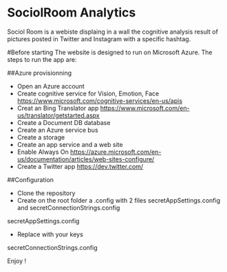 # SociolRoom Analytics
Sociol Room is a webiste displaing in a wall the cognitive analysis result of pictures posted in Twitter and Instagram with a specific hashtag.

#Before starting
The website is designed to run on Microsoft Azure.
The steps to run the app are:

##Azure provisionning
* Open an Azure account
* Create cognitive service for Vision, Emotion, Face https://www.microsoft.com/cognitive-services/en-us/apis
* Creat an Bing Translator app https://www.microsoft.com/en-us/translator/getstarted.aspx
* Create a Document DB database
* Create an Azure service bus
* Create a storage
* Create an app service and a web site
* Enable Always On https://azure.microsoft.com/en-us/documentation/articles/web-sites-configure/
* Create a Twitter app https://dev.twitter.com/

##Configuration
* Clone the repository
* Create on the root folder a .config with 2 files secretAppSettings.config and secretConnectionStrings.config

secretAppSettings.config
* Replace with your keys
<?xml version="1.0" encoding="utf-8"?>
<appSettings>
  <add key="Microsoft.ServiceBus.ConnectionString" value="Endpoint=sb://[ENDPOINT];SharedAccessKeyName=[KeyName];SharedAccessKey=[Key]"/>
  <add key="DocumentDBUrl" value="" />
  <add key="DocumentDBPrimaryKey" value="" />
  <add key="Cognitive:VisionAPIKey" value="" />
  <add key="Cognitive:EmotionAPIKey" value="" />
  <add key="Cognitive:FaceAPIKey" value="" />
  <add key="Bing:TranslatorClientID" value="" />
  <add key="Bing:TranslatorClientSecret" value="" />
  <add key="Twitter:ConsumerKey" value="" />
  <add key="Twitter:ConsumerSecret" value="" />
  <add key="Twitter:AccessToken" value="" />
  <add key="Twitter:AccessTokenSecret" value="" />
</appSettings>

secretConnectionStrings.config
<?xml version="1.0" encoding="utf-8"?>
<connectionStrings>
  <add name="AzureWebJobsDashboard" connectionString="DefaultEndpointsProtocol=https;AccountName=[Account];AccountKey=[Key]" />
  <add name="AzureWebJobsStorage" connectionString="DefaultEndpointsProtocol=https;AccountName=[Account]AccountKey=[Key]" />
  <add name="AzureWebJobsServiceBus" connectionString="Endpoint=sb://[ENDPOINT];SharedAccessKeyName=[KeyName];SharedAccessKey=[Key]" />
</connectionStrings>

Enjoy !
